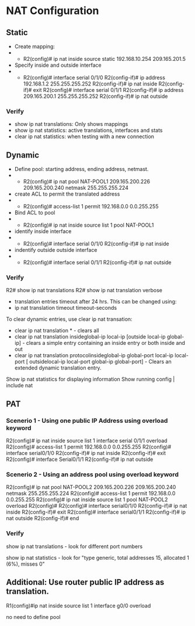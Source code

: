 # NAT Configuration

## Static
- Create mapping:
- -  R2(config)# ip nat inside source static 192.168.10.254 209.165.201.5
- Specify inside and outside interface
- - R2(config)# interface serial 0/1/0
R2(config-if)# ip address 192.168.1.2 255.255.255.252
R2(config-if)# ip nat inside
R2(config-if)# exit
R2(config)# interface serial 0/1/1
R2(config-if)# ip address 209.165.200.1 255.255.255.252
R2(config-if)# ip nat outside

### Verify
- show ip nat translations: Only shows mappings
- show ip nat statistics: active translations, interfaces and stats
- clear ip nat statistics: when testing with a new connection

## Dynamic
- Define pool: starting address, ending address, netmast.
- - R2(config)# ip nat pool NAT-POOL1 209.165.200.226 209.165.200.240 netmask 255.255.255.224
- create ACL to permit the translated address
- - R2(config)# access-list 1 permit 192.168.0.0 0.0.255.255
- Bind ACL to pool
- - R2(config)# ip nat inside source list 1 pool NAT-POOL1
- identify inside interface
- - R2(config)# interface serial 0/1/0
R2(config-if)# ip nat inside
- indentify outside outside interface
- - R2(config)# interface serial 0/1/1
R2(config-if)# ip nat outside

### Verify
R2# show ip nat translations
R2# show ip nat translation verbose
- translation entries timeout after 24 hrs. This can be changed using:
- ip nat translation timeout timeout-seconds
  
To clear dynamic entries, use clear ip nat transation:
- clear ip nat translation * - clears all
- clear ip nat translation insideglobal-ip local-ip [outside local-ip global-ip] - clears a simple entry containing an inside entry or both inside and out
- clear ip nat translation protocolinsideglobal-ip global-port local-ip local-port [ outsidelocal-ip local-port global-ip global-port] - Clears an extended dynamic translation entry.

Show ip nat statistics for displaying information
Show running config | include nat

## PAT

### Scenerio 1 - Using one public IP Address using overload keyword
R2(config)# ip nat inside source list 1 interface serial 0/1/1 overload
R2(config)# access-list 1 permit 192.168.0.0 0.0.255.255
R2(config)# interface serial0/1/0
R2(config-if)# ip nat inside
R2(config-if)# exit
R2(config)# interface Serial0/1/1
R2(config-if)# ip nat outside

### Scenerio 2 - Using an address pool using overload keyword
R2(config)# ip nat pool NAT-POOL2 209.165.200.226 209.165.200.240 netmask 255.255.255.224
R2(config)# access-list 1 permit 192.168.0.0 0.0.255.255
R2(config)# ip nat inside source list 1 pool NAT-POOL2 overload
R2(config)# 
R2(config)# interface serial0/1/0
R2(config-if)# ip nat inside
R2(config-if)# exit
R2(config)# interface serial0/1/1
R2(config-if)# ip nat outside
R2(config-if)# end

### Verify
show ip nat translations - look for different port numbers

show ip nat statistics - look for "type generic, total addresses 15, allocated 1 (6%), misses 0"

## Additional: Use router public IP address as translation.
R1(config)#ip nat inside source list 1 interface g0/0 overload

no need to define pool